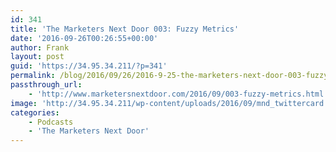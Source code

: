 ```yaml
---
id: 341
title: 'The Marketers Next Door 003: Fuzzy Metrics'
date: '2016-09-26T00:26:55+00:00'
author: Frank
layout: post
guid: 'https://34.95.34.211/?p=341'
permalink: /blog/2016/09/26/2016-9-25-the-marketers-next-door-003-fuzzy-metrics/
passthrough_url:
    - 'http://www.marketersnextdoor.com/2016/09/003-fuzzy-metrics.html'
image: 'http://34.95.34.211/wp-content/uploads/2016/09/mnd_twittercard.jpg'
categories:
    - Podcasts
    - 'The Marketers Next Door'
---
```


<div class="
          image-block-outer-wrapper
          layout-caption-hidden
          design-layout-inline
          
          
          
        " data-test="image-block-inline-outer-wrapper"><figure class="
              sqs-block-image-figure
              intrinsic
            " style="max-width:250px;"><div class="image-block-wrapper" data-animation-override="" data-animation-role="image"><div class="sqs-image-shape-container-element
              
          
        
              has-aspect-ratio
            " style="
                position: relative;
                
                  padding-bottom:100%;
                
                overflow: hidden;
              "><noscript>![](https://images.squarespace-cdn.com/content/v1/5070e334e4b00907bc18faef/1474849519368-J9W2AXH1W5B5XAXGB406/image-asset.jpeg)</noscript>![](https://images.squarespace-cdn.com/content/v1/5070e334e4b00907bc18faef/1474849519368-J9W2AXH1W5B5XAXGB406/image-asset.jpeg)</div></div></figure></div>[This week on The Marketers Next Door](http://www.marketersnextdoor.com/2016/09/003-fuzzy-metrics.html), Marissa and Frank are back from their wedding and diving straight into Snap Spectacles, Facebook’s metrics miscalculation, and Twitter’s possible upcoming acquisition. Please forward all Spectacles review units and other swag to [podcast@marketersnextdoor.com](http://podcast@marketersnextdoor.com)! 😜

<div class="sqs-audio-embed" data-author="Thought Bubble Audio" data-color-theme="dark" data-design-style="minimal" data-duration-in-ms="" data-mime-type="audio/mpeg" data-show-download="false" data-title="The Marketers Next Door 003: Fuzzy Metrics" data-url="http://dts.podtrac.com/redirect.mp3/archive.org/download/MND003_201609/MND003.mp3"></div>